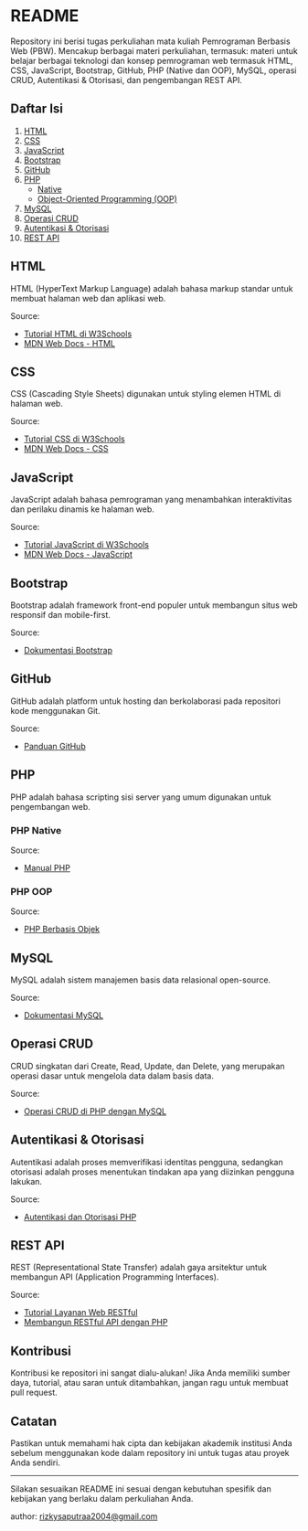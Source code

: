 # README

Repository ini berisi tugas perkuliahan mata kuliah Pemrograman Berbasis Web (PBW). Mencakup berbagai materi perkuliahan, termasuk: materi untuk belajar berbagai teknologi dan konsep pemrograman web termasuk HTML, CSS, JavaScript, Bootstrap, GitHub, PHP (Native dan OOP), MySQL, operasi CRUD, Autentikasi & Otorisasi, dan pengembangan REST API.

## Daftar Isi

1. [HTML](#html)
2. [CSS](#css)
3. [JavaScript](#javascript)
4. [Bootstrap](#bootstrap)
5. [GitHub](#github)
6. [PHP](#php)
    - [Native](#php-native)
    - [Object-Oriented Programming (OOP)](#php-oop)
7. [MySQL](#mysql)
8. [Operasi CRUD](#crud-operations)
9. [Autentikasi & Otorisasi](#authentication--authorization)
10. [REST API](#rest-api)

## HTML

HTML (HyperText Markup Language) adalah bahasa markup standar untuk membuat halaman web dan aplikasi web.

Source:
- [Tutorial HTML di W3Schools](https://www.w3schools.com/html/)
- [MDN Web Docs - HTML](https://developer.mozilla.org/id/docs/Web/HTML)

## CSS

CSS (Cascading Style Sheets) digunakan untuk styling elemen HTML di halaman web.

Source:
- [Tutorial CSS di W3Schools](https://www.w3schools.com/css/)
- [MDN Web Docs - CSS](https://developer.mozilla.org/id/docs/Web/CSS)

## JavaScript

JavaScript adalah bahasa pemrograman yang menambahkan interaktivitas dan perilaku dinamis ke halaman web.

Source:
- [Tutorial JavaScript di W3Schools](https://www.w3schools.com/js/)
- [MDN Web Docs - JavaScript](https://developer.mozilla.org/id/docs/Web/JavaScript)

## Bootstrap

Bootstrap adalah framework front-end populer untuk membangun situs web responsif dan mobile-first.

Source:
- [Dokumentasi Bootstrap](https://getbootstrap.com/docs/)

## GitHub

GitHub adalah platform untuk hosting dan berkolaborasi pada repositori kode menggunakan Git.

Source:
- [Panduan GitHub](https://guides.github.com/)

## PHP

PHP adalah bahasa scripting sisi server yang umum digunakan untuk pengembangan web.

### PHP Native

Source:
- [Manual PHP](https://www.php.net/manual/id/)

### PHP OOP

Source:
- [PHP Berbasis Objek](https://www.php.net/manual/id/language.oop5.php)

## MySQL

MySQL adalah sistem manajemen basis data relasional open-source.

Source:
- [Dokumentasi MySQL](https://dev.mysql.com/doc/)

## Operasi CRUD

CRUD singkatan dari Create, Read, Update, dan Delete, yang merupakan operasi dasar untuk mengelola data dalam basis data.

Source:
- [Operasi CRUD di PHP dengan MySQL](https://www.tutorialrepublic.com/php-tutorial/php-mysql-crud-application.php)

## Autentikasi & Otorisasi

Autentikasi adalah proses memverifikasi identitas pengguna, sedangkan otorisasi adalah proses menentukan tindakan apa yang diizinkan pengguna lakukan.

Source:
- [Autentikasi dan Otorisasi PHP](https://www.tutorialrepublic.com/php-tutorial/php-mysql-login-system.php)

## REST API

REST (Representational State Transfer) adalah gaya arsitektur untuk membangun API (Application Programming Interfaces).

Source:
- [Tutorial Layanan Web RESTful](https://www.tutorialspoint.com/restful/)
- [Membangun RESTful API dengan PHP](https://www.codeofaninja.com/2017/02/create-simple-rest-api-in-php.html)

## Kontribusi

Kontribusi ke repositori ini sangat dialu-alukan! Jika Anda memiliki sumber daya, tutorial, atau saran untuk ditambahkan, jangan ragu untuk membuat pull request.

## Catatan

Pastikan untuk memahami hak cipta dan kebijakan akademik institusi Anda sebelum menggunakan kode dalam repository ini untuk tugas atau proyek Anda sendiri.

--- 

Silakan sesuaikan README ini sesuai dengan kebutuhan spesifik dan kebijakan yang berlaku dalam perkuliahan Anda.

author: rizkysaputraa2004@gmail.com
